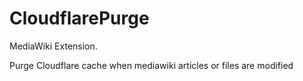 # CloudflarePurge
MediaWiki Extension.

Purge Cloudflare cache when mediawiki articles or files are modified
